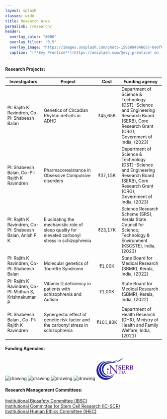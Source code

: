 ```yaml
---
layout: splash
classes: wide
title: Research Area
permalink: /research/
header:
  overlay_color: "#000"
  overlay_filter: "0.5"
  overlay_image: "https://images.unsplash.com/photo-1595694548657-8e6f0d681f8a?ixlib=rb-1.2.1&ixid=MnwxMjA3fDB8MHxwaG90by1wYWdlfHx8fGVufDB8fHx8&auto=format&fit=crop&w=1776&q=80"
  caption: "[**Evy Prentice**](https://unsplash.com/@evy_prentice) on [*Unsplash*](https://unsplash.com)"
---
```


#### **Research Projects:** 

| Investigators | Project | Cost | Funding agency |
|-----------------|-------------|:---------------:|---------------|
| PI: Rajith K Ravindren, Co-PI: Shabeesh Balan | Genetics of Circadian Rhyhtm deficits in ADHD | ₹45,65K | Department of Science & Technology (DST)-Science and Engineering Research Board (SERB), Core Research Grant (CRG), Government of India, (2023) |
| PI: Shabeesh Balan, Co-PI: Rajith K Ravindren | Pharmacoresistance in Obsessive Compulsive disorders | ₹37,15K | Department of Science & Technology (DST)-Science and Engineering Research Board (SERB), Core Research Grant (CRG), Government of India, (2023) |
| PI: Rajith K Ravindren, Co-PI: Shabeesh Balan, Anish P K | Elucidating the mechanistic role of sleep quality for elevated carbonyl stress in schizophrenia | ₹23,17K |  Science Research Scheme (SRS), Kerala State Council for Science, Technology & Environment (KSCSTE), India, (2023) |
| PI: Rajith K Ravindren, Co-PI: Shabeesh Balan | Molecular genetics of Tourette Syndrome | ₹1,00K | State Board for Medical Research (SBMR), Kerala, India, (2022) |
| PI: Rajith K Ravindren, Co-PI: Midhun S, Krishnakumar P | Vitamin D deficiency in patients with schizophrenia and Autism | ₹1,00K | State Board for Medical Research (SBMR), Kerala, India, (2022) |
| PI: Shabeesh Balan , Co-PI: Rajith K Ravindren| Synergestic effect of genetic risk factor and the carbonyl stress in schizophrenia | ₹101,80K | Department of Health Research (DHR), Ministry of Health and Family Welfare, India, (2021) |

#### **Funding Agencies:**
<img src="https://encrypted-tbn0.gstatic.com/images?q=tbn:ANd9GcSO5pOSkt7jjlLU9JTWx6CTf4uDivunQpaFtoH-k7Vw0PncZRxPAUTbyuBBaBOyGOvqTcw&usqp=CAU" alt="drawing" width="100"/> <img src="https://kscste.kerala.gov.in/wp-content/uploads/2019/06/emblem.jpg" alt="drawing" width="100" /> <img src="https://encrypted-tbn0.gstatic.com/images?q=tbn:ANd9GcTWr-lFGQbOGJ598HZ_n3rgqAUu5A3AAKBAvA&usqp=CAU" alt="drawing" width="100" /> <img src="https://i.imgur.com/VRLwdLI.png" alt="drawing" width="100" /> <img src="/assets/software/serb.png" alt="drawing" width="120"/>

#### **Research Management Committees:**
<a href="/commitee/"> Institutional Biosafety Committee (IBSC) </a> <br/>
<a href="/commitee/#institutional-committee-for-stem-cell-research-ic-scr"> Institutional Committee for Stem Cell Research (IC-SCR) </a> <br/>
<a href="/commitee/#institutional-human-ethics-committee-ihec"> Institutional Human Ethics Committee (IHEC) </a> <br/>
